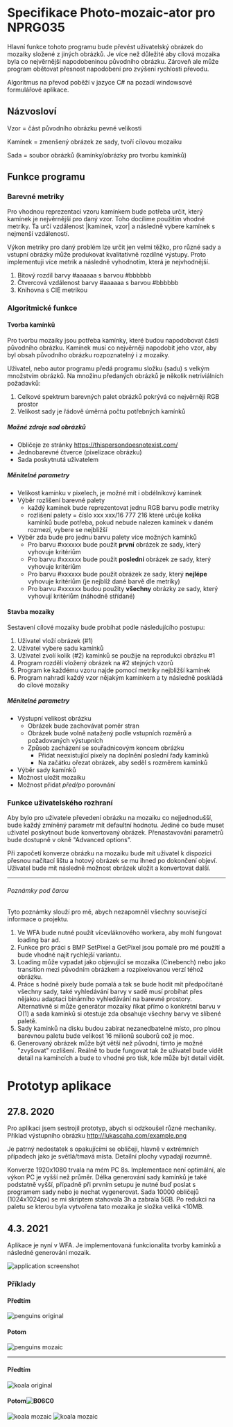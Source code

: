 # Specifikace Photo-mozaic-ator pro NPRG035

Hlavní funkce tohoto programu bude převést uživatelský obrázek do mozaiky složené z jiných obrázků. Je více než důležité aby cílová mozaika byla co nejvěrnější napodobeninou původního obrázku. Zároveň ale může program obětovat přesnost napodobení pro zvýšení rychlosti převodu.

Algoritmus na převod poběží v jazyce C# na pozadí windowsové formulářové aplikace.

## Názvosloví

Vzor = část původního obrázku pevné velikosti

Kamínek = zmenšený obrázek ze sady, tvoří cílovou mozaiku

Sada = soubor obrázků (kamínky/obrázky pro tvorbu kamínků)

## Funkce programu

### Barevné metriky

Pro vhodnou reprezentaci vzoru kamínkem bude potřeba určit, který kamínek je nejvěrnější pro daný vzor. Toho docílíme použitím vhodné metriky. Ta určí vzdálenost |kamínek, vzor| a následně vybere kamínek s nejmenší vzdáleností.

Výkon metriky pro daný problém lze určit jen velmi těžko, pro různé sady a vstupní obrázky může produkovat kvalitativně rozdílné výstupy. Proto implementuji více metrik a následně vyhodnotím, která je nejvhodnější.

1. Bitový rozdíl barvy #aaaaaa s barvou #bbbbbb
2. Čtvercová vzdálenost barvy #aaaaaa s barvou #bbbbbb
3. Knihovna s CIE metrikou

### Algoritmické funkce

#### Tvorba kamínků

Pro tvorbu mozaiky jsou potřeba kamínky, které budou napodobovat části původního obrázku. Kamínek musí co nejvěrněji napodobit jeho vzor, aby byl obsah původního obrázku rozpoznatelný i z mozaiky.

Uživatel, nebo autor programu předá programu složku (sadu) s velkým množstvím obrázků. Na množinu předaných obrázků je několik netriviálních požadavků:

1. Celkové spektrum barevných palet obrázků pokrývá co nejvěrněji RGB prostor
2. Velikost sady je řádově úměrná počtu potřebných kamínků

##### Možné zdroje sad obrázků
* Obličeje ze stránky https://thispersondoesnotexist.com/
* Jednobarevné čtverce (pixelizace obrázku)
* Sada poskytnutá uživatelem

##### Měnitelné parametry

* Velikost kamínku v pixelech, je možné mít i obdélníkový kamínek
* Výběr rozlišení barevné palety
  * každý kamínek bude reprezentovat jednu RGB barvu podle metriky
  * rozlišení palety = číslo xxx xxx/16 777 216 které určuje kolika kamínků bude potřeba, pokud nebude nalezen kamínek v daném rozmezí, vybere se nejbližší
* Výběr zda bude pro jednu barvu palety více možných kamínků
  * Pro barvu #xxxxxx bude použit **první** obrázek ze sady, který vyhovuje kritériům
  * Pro barvu #xxxxxx bude použit **poslední** obrázek ze sady, který vyhovuje kritériům
  * Pro barvu #xxxxxx bude použit obrázek ze sady, který **nejlépe** vyhovuje kritériům (je nejblíž dané barvě dle metriky)
  * Pro barvu #xxxxxx budou použity **všechny** obrázky ze sady, který vyhovují kritériům (náhodně střídané)

#### Stavba mozaiky

Sestavení cílové mozaiky bude probíhat podle následujícího postupu:

1. Uživatel vloží obrázek (#1)
2. Uživatel vybere sadu kamínků
3. Uživatel zvolí kolik (#2) kamínků se použije na reprodukci obrázku #1
4. Program rozdělí vložený obrázek na #2 stejných vzorů
5. Program ke každému vzoru najde pomocí metriky nejbližší kamínek
6. Program nahradí každý vzor nějakým kamínkem a ty následně poskládá do cílové mozaiky

##### Měnitelné parametry

* Výstupní velikost obrázku
  * Obrázek bude zachovávat poměr stran
  * Obrázek bude volně natažený podle vstupních rozměrů a požadovaných výstupních
  * Způsob zacházení se souřadnicovým koncem obrázku
    * Přidat neexistující pixely na doplnění poslední řady kamínků
    * Na začátku ořezat obrázek, aby seděl s rozměrem kamínků
* Výběr sady kamínků
* Možnost uložit mozaiku
* Možnost přidat *před/po* porovnání

### Funkce uživatelského rozhraní

Aby bylo pro uživatele převedení obrázku na mozaiku co nejjednodušší, bude každý zmíněný parametr mít defaultní hodnotu. Jediné co bude muset uživatel poskytnout bude konvertovaný obrázek. Přenastavování parametrů bude dostupně v okně "Advanced options".

Při započetí konverze obrázku na mozaiku bude mít uživatel k dispozici přesnou načítací lištu a hotový obrázek se mu ihned po dokončení objeví. Uživatel bude mít následně možnost obrázek uložit a konvertovat další.



------



###### Poznámky pod čarou

Tyto poznámky slouží pro mě, abych nezapomněl všechny související informace o projektu.

1. Ve WFA bude nutné použít vícevláknového workera, aby mohl fungovat loading bar ad.
2. Funkce pro práci s BMP SetPixel a GetPixel jsou pomalé pro mé použití a bude vhodné najít rychlejší variantu.
3. Loading může vypadat jako objevující se mozaika (Cinebench) nebo jako transition mezi původním obrázkem a rozpixelovanou verzí téhož obrázku.
4. Práce s hodně pixely bude pomalá a tak se bude hodit mít předpočítané všechny sady, také vyhledávání barvy v sadě musí probíhat přes nějakou adaptaci binárního vyhledávání na barevné prostory. Alternativně si může generátor mozaiky říkat přímo o konkrétní barvu v O(1) a sada kamínků si otestuje zda obsahuje všechny barvy ve slíbené paletě.
5. Sady kamínků na disku budou zabírat nezanedbatelné místo, pro plnou barevnou paletu bude velikost 16 milionů souborů což je moc.
6. Generovaný obrázek může být větší než původní, tímto je možné "zvyšovat" rozlišení. Reálně to bude fungovat tak že uživatel bude vidět detail na kamíncích a bude to vhodné pro tisk, kde může být detail vidět.







# Prototyp aplikace

## 27.8. 2020

Pro aplikaci jsem sestrojil prototyp, abych si odzkoušel různé mechaniky. Příklad výstupního obrázku http://lukascaha.com/example.png

Je patrný nedostatek s opakujícími se obličeji, hlavně v extrémních případech jako je světlá/tmavá místa. Detailní plochy vypadají rozumně.

Konverze 1920x1080 trvala na mém PC 8s. Implementace není optimální, ale výkon PC je vyšší než průměr. Délka generování sady kamínků je také podstatně vyšší, případně při prvním setupu je nutné buď poslat s programem sady nebo je nechat vygenerovat. Sada 10000 obličejů (1024x1024px) se mi skriptem stahovala 3h a zabrala 5GB. Po redukci na paletu se kterou byla vytvořena tato mozaika je složka veliká <10MB.

## 4.3. 2021

Aplikace je nyní v WFA. Je implementovaná funkcionalita tvorby kamínků a následné generování mozaik.

![application screenshot](http://lukascaha.com/github_img/image-20210304233923828.png)

### Příklady

#### Předtím 
![penguins original](http://lukascaha.com/github_img/Penguins.jpg)
#### Potom
![penguins mozaic](http://lukascaha.com/github_img/B06C0.png)

------

#### Předtím 

![koala original](http://lukascaha.com/github_img/Koala.jpg)

#### Potom![B06C0](https://user-images.githubusercontent.com/29759044/110041590-9ec6aa00-7d44-11eb-97fb-8b79df3bc95b.png)


![koala mozaic](http://lukascaha.com/github_img/67AF5.png)
![koala mozaic](https://user-images.githubusercontent.com/29759044/110041577-953d4200-7d44-11eb-88fa-174fd505d6ad.png)
